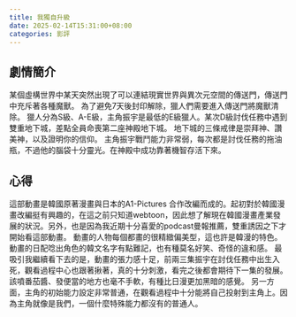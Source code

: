 ```yaml
---
title: 我獨自升級
date: 2025-02-14T15:31:00+08:00
categories: 影評
---
```


## 劇情簡介
某個虛構世界中某天突然出現了可以連結現實世界與異次元空間的傳送門，傳送門中充斥著各種魔獸。
為了避免7天後封印解除，獵人們需要進入傳送門將魔獸清除。
獵人分為S級、A-E級，主角振宇是最低的E級獵人。某次D級討伐任務中遇到雙重地下城，差點全員命喪第二座神殿地下城。
地下城的三條戒律是崇拜神、讚美神，以及證明你的信仰。
主角振宇戰鬥能力非常弱，每次都是討伐任務的拖油瓶，不過他的腦袋十分靈光。在神殿中成功靠著機智存活下來。

## 心得
這部動畫是韓國原著漫畫與日本的A1-Pictures 合作改編而成的。起初對於韓國漫畫改編挺有興趣的，在這之前只知道webtoon，因此想了解現在韓國漫畫產業發展的狀況。另外，也是因為我近期十分喜愛的podcast曼報推薦，雙重誘因之下才開始看這部動畫。
動畫的人物每個都畫的很精緻偏美型，這也許是韓漫的特色。
動畫的日配唸出角色的韓文名字有點難記，也有種莫名好笑、奇怪的違和感。
最吸引我繼續看下去的是，動畫的張力感十足，前兩三集振宇在討伐任務中出生入死，觀看過程中心也跟著揪著，真的十分刺激，看完之後都會期待下一集的發展。
該噴番茄醬、發便當的地方也毫不手軟，有種比日漫更加黑暗的感覺。
另一方面，主角的初始能力設定非常普通，在觀看過程中十分能將自己投射到主角上。因為主角就像是我們，一個什麼特殊能力都沒有的普通人。
